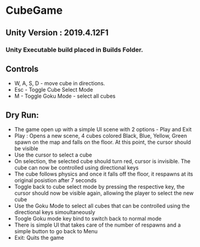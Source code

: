 # CubeGame

## Unity Version : 2019.4.12F1

### Unity Executable build placed in Builds Folder.

## Controls
- W, A, S, D - move cube in directions. 
- Esc - Toggle Cube Select Mode
- M - Toggle Goku Mode - select all cubes

## Dry Run:
- The game open up with a simple UI scene with 2 options - Play and Exit 
- Play : Opens a new scene, 4 cubes colored Black, Blue, Yellow, Green spawn on the map and falls on the floor. At this point, the cursor should be visible 
- Use the cursor to select a cube
- On selection, the selected cube should turn red, cursor is invisible. The cube can now be controlled using directional keys
- The cube follows physics and once it falls off the floor, it respawns at its original posistion after 7 seconds
- Toggle back to cube select mode by pressing the respective key, the cursor should now be visible again, allowing the player to select the new cube
- Use the Goku Mode to select all cubes that can be controlled using the directional keys simoultaneously
- Toogle Goku mode key bind to switch back to normal mode
- There is simple UI that takes care of the number of respawns and a simple button to go back to Menu
- Exit: Quits the game
